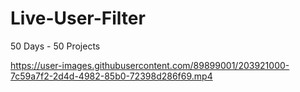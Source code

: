 # Live-User-Filter
50 Days - 50 Projects


https://user-images.githubusercontent.com/89899001/203921000-7c59a7f2-2d4d-4982-85b0-72398d286f69.mp4

